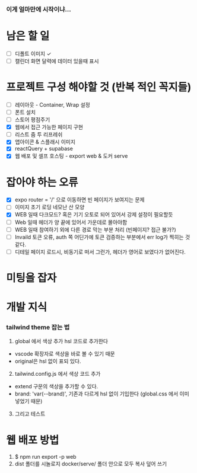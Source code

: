 ### 이게 얼마만에 시작이냐...

# 남은 할 일

- [ ] 디폴트 이미지 &check;
- [ ] 캘린더 화면 달력에 데이터 있을때 표시

# 프로젝트 구성 해야할 것 (반복 적인 꼭지들)

- [ ] 레이아웃 - Container, Wrap 설정
- [ ] 폰트 설치
- [ ] 스토어 평점주기
- [x] 웹에서 접근 가능한 페이지 구현
- [ ] 리스트 줌 투 리프레쉬
- [x] 앱아이콘 & 스플래시 이미지
- [x] reactQuery + supabase
- [x] 웹 배포 및 셀프 호스팅 - export web & 도커 serve

# 잡아야 하는 오류

- [x] expo router = '/' 으로 이동하면 빈 페이지가 보여지는 문제
- [ ] 이미지 초기 로딩 네모난 산 모양
- [x] WEB 일때 다크모드? 혹은 기기 오토로 되어 있어서 강제 설정이 필요할듯
- [ ] Web 일때 헤더가 양 끝에 있어서 가운데로 몰아야함
- [ ] WEB 일때 참여하기 외에 다른 경로 막는 부분 처리 (빈페이지? 접근 불가?)
- [ ] Invaild 토큰 오류, auth 쪽 어딘가에 토큰 검증하는 부분에서 err log가 찍히는 것
      같다.
- [ ] 디테일 페이지 로드시, 비동기로 떠서 그런가, 헤더가 영어로 보였다가 없어진다.

# 미팅을 잡자

# 개발 지식

### tailwind theme 잡는 법

1. global 에서 색상 추가 hsl 코드로 추가한다

- vscode 확장자로 색상을 바로 볼 수 있기 때문
- original은 hsl 없이 표되 있다.

2. tailwind.config.js 에서 색상 코드 추가

- extend 구문의 색상을 추가할 수 있다.
- brand: 'var(--brand)', 기존과 다르게 hsl 없이 기입한다 (global.css 에서 이미 넣었기 때문)

3. 그리고 테스트

# 웹 배포 방법

1. $ npm run export -p web
2. dist 폴더를 시놀로지 docker/serve/ 폴더 안으로 모두 복사 덮어 쓰기
